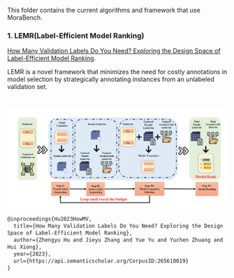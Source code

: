 This folder contains the current algorithms and framework that use MoraBench.

### 1. LEMR(**L**abel-**E**fficient **M**odel **R**anking)

[How Many Validation Labels Do You Need? Exploring the Design Space of Label-Efficient Model Ranking](https://arxiv.org/abs/2312.01619).

LEMR is a novel framework that minimizes the need for costly annotations in model selection by strategically annotating instances from an unlabeled validation set.


<h1 style="text-align:center">
<img style="vertical-align:middle"  src="../images/lemr.png" />
</h1>

```
@inproceedings{Hu2023HowMV,
  title={How Many Validation Labels Do You Need? Exploring the Design Space of Label-Efficient Model Ranking},
  author={Zhengyu Hu and Jieyu Zhang and Yue Yu and Yuchen Zhuang and Hui Xiong},
  year={2023},
  url={https://api.semanticscholar.org/CorpusID:265610019}
}
```
